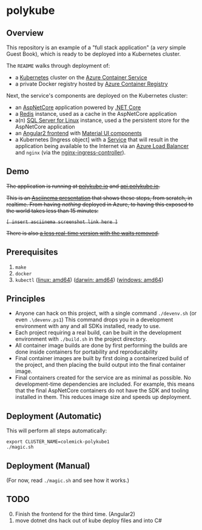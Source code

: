 # polykube

## Overview

This repository is an example of a "full stack application" (a *very* simple Guest Book), which is ready to be deployed into a Kubernetes cluster.

The `README` walks through deployment of:

  * a [Kubernetes](http://kubernetes.io/) cluster on the [Azure Container Service](https://azure.microsoft.com/en-us/services/container-service/)
  * a private Docker registry hosted by [Azure Container Registry](https://azure.microsoft.com/en-us/services/container-registry/)

Next, the service's components are deployed on the Kubernetes cluster:

  * an [AspNetCore](https://docs.microsoft.com/en-us/aspnet/core/) application powered by [.NET Core](https://www.microsoft.com/net/core)
  * a [Redis](http://redis.io/) instance, used as a cache in the AspNetCore application
  * a(n) [SQL Server for Linux](https://www.microsoft.com/en-us/sql-server/sql-server-vnext-including-Linux) instance, used a the persistent store for the AspNetCore application
  * an [Angular2 frontend](https://angular.io/) with [Material UI components](https://material.angular.io/)
  * a Kubernetes [Ingress object] with a [Service]() that will result in the application being available to the Internet via
    an [Azure Load Balancer](https://docs.microsoft.com/en-us/azure/load-balancer/load-balancer-overview) and `nginx` (via the [nginx-ingress-controller]()).

## Demo

~~The application is running at [polykube.io](https://polykube.io) and [api.polykube.io](https://api.polykube.io/counter).~~

~~This is an [Asciinema presentation]() that shows these steps, from scratch, in realtime.
From having *nothing* deployed in Azure, to having this exposed to the world takes less than 15 minutes:~~

~~`[ insert asciinema screenshot link here ]`~~

~~There is also [a less real-time version with the waits removed]().~~

## Prerequisites

1. `make`
2. `docker`
3. `kubectl` ([linux: amd64](https://storage.googleapis.com/kubernetes-release/release/v1.4.6/bin/linux/amd64/kubectl)) ([darwin: amd64](https://storage.googleapis.com/kubernetes-release/release/v1.4.6/bin/darwin/amd64/kubectl)) ([windows: amd64](https://storage.googleapis.com/kubernetes-release/release/v1.4.6/bin/windows/amd64/kubectl.exe))

## Principles

 * Anyone can hack on this project, with a single command
   `./devenv.sh` (or even `.\devenv.ps1`)
   This command drops you in a development environment with any and all
   SDKs installed, ready to use.
 * Each project requiring a real build, can be built in the development
   environment with `./build.sh` in the project directory.
 * All container image builds are done by first performing the builds are done inside containers for portability and reproducability
 * Final container images are built by first doing a containerized build of the project,
   and then placing the build output into the final container image.
 * Final containers created for the service are as minimal as possible.
   No development-time dependencies are included.
   For example, this means that the final AspNetCore containers do not have the SDK
   and tooling installed in them. This reduces image size and speeds up deployment.

## Deployment (Automatic)

This will perform all steps automatically:

```shell
export CLUSTER_NAME=colemick-polykube1
./magic.sh
```

## Deployment (Manual)

(For now, read `./magic.sh` and see how it works.)

## TODO
  0. Finish the frontend for the third time. (Angular2)
  1. move dotnet dns hack out of kube deploy files and into C#

